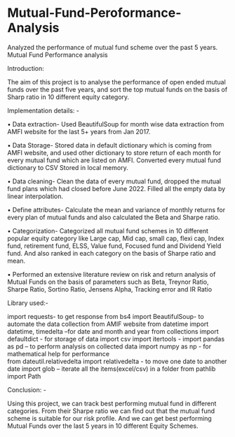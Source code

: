 # Mutual-Fund-Peroformance-Analysis
Analyzed the performance of mutual fund scheme over the past 5 years. 
Mutual Fund Performance analysis

Introduction:

The aim of this project is to analyse the performance of open ended mutual funds over the past five years, and sort the top mutual funds on the basis of Sharp ratio in 10 different equity category.


Implementation details: -

•	Data extraction- Used BeautifulSoup for month wise data extraction from AMFI website for the last 5+ years from Jan 2017.

•	Data Storage- Stored data in default dictionary which is coming from AMFI website, and used other dictionary to store return of each month for every mutual fund which are listed on AMFI. Converted every mutual fund dictionary to CSV Stored in local memory.

•	Data cleaning- Clean the data of every mutual fund, dropped the mutual fund plans which had closed before June 2022. Filled all the empty data by linear interpolation.

•	Define attributes- Calculate the mean and variance of monthly returns for every plan of mutual funds and also calculated the Beta and Sharpe ratio.

•	Categorization- Categorized all mutual fund schemes in 10 different popular equity category like Large cap, Mid cap, small cap, flexi cap, Index fund, retirement fund, ELSS, Value fund, Focused fund and Dividend Yield fund. And also ranked in each category on the basis of Sharpe ratio and mean.

•	Performed an extensive literature review on risk and return analysis of Mutual Funds on the basis of parameters such as Beta, Treynor Ratio, Sharpe Ratio, Sortino Ratio, Jensens Alpha, Tracking error and IR Ratio



Library used:-

import requests- to get response
from bs4 import BeautifulSoup- to automate the data collection from AMIF website
from datetime import datetime, timedelta –for date and month and year
from collections import defaultdict - for storage of data
import csv 
import itertools - 
import pandas as pd – to perform analysis on collected data
import numpy as np - for mathematical help for performance  
from dateutil.relativedelta import relativedelta - to move one date to another date
import glob – iterate all the items(excel/csv) in a folder
from pathlib import Path
 

Conclusion: -

Using this project, we can track best performing mutual fund in different categories. From their Sharpe ratio we can find out that the mutual fund scheme is suitable for our risk profile. And we can get best performing Mutual Funds over the last 5 years in 10 different Equity Schemes.
